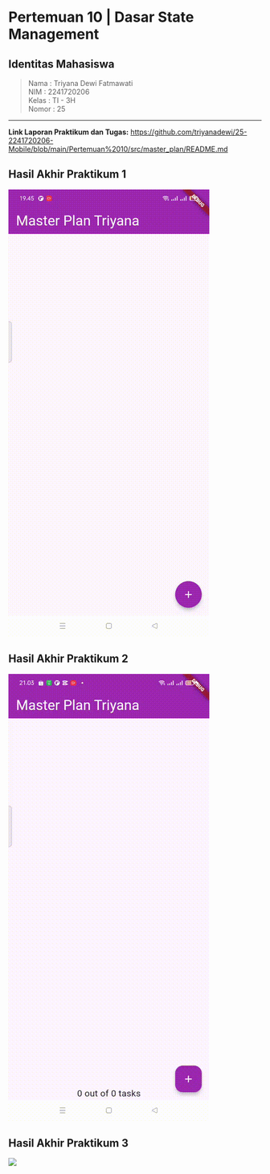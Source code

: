 # **Pertemuan 10 | Dasar State Management**
## Identitas Mahasiswa

> Nama  : Triyana Dewi Fatmawati <br/>
> NIM   : 2241720206 <br/>
> Kelas : TI - 3H <br/>
> Nomor : 25 <br/>

---
**Link Laporan Praktikum dan Tugas:** https://github.com/triyanadewi/25-2241720206-Mobile/blob/main/Pertemuan%2010/src/master_plan/README.md

## **Hasil Akhir Praktikum 1**
<img src="docs/Praktikum1/hasilp1.gif" width="400"/>
 
<br>

## **Hasil Akhir Praktikum 2**
<img src="docs/Praktikum2/hasilp2.gif" width="400"/>

<br>

## **Hasil Akhir Praktikum 3**
<img src="docs/Praktikum3/hasilp3.gif" width="400"/>

<br>
